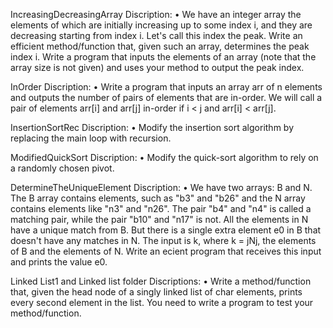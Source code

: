 IncreasingDecreasingArray Discription:
•	We have an integer array the elements of which are initially increasing up to some index i, and they are decreasing starting from index i. Let's call this index the peak. Write an efficient method/function that, given such an array, determines the peak index i. Write a program that inputs the elements of an array (note that the array size is not given) and uses your method to output the peak index.

InOrder Discription:
•	Write a program that inputs an array arr of n elements and outputs the number of pairs of elements that are in-order. We will call a pair of elements arr[i] and arr[j] in-order if i < j and arr[i] < arr[j]. 

InsertionSortRec Discription:
•	Modify the insertion sort algorithm by replacing the main loop with recursion.

ModifiedQuickSort Discription:
•	Modify the quick-sort algorithm to rely on a randomly chosen pivot.

DetermineTheUniqueElement Discription:
•	We have two arrays: B and N. The B array contains elements, such as "b3" and "b26" and the N array contains elements like "n3" and "n26". The pair "b4" and "n4" is called a matching pair, while the pair "b10" and "n17" is not. All the elements in N have a unique match from B. But there is a single extra element e0 in B that doesn't have any matches in N. The input is k, where k = jNj, the elements of B and the elements of N. Write an ecient program that receives this input and prints the value e0.

Linked List1 and Linked list folder Discriptions: 
•	Write a method/function that, given the head node of a singly linked list of char elements, prints every second element in the list. You need to write a program to test your method/function.
